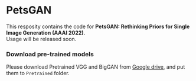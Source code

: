 # PetsGAN

This resposity contains the code for **PetsGAN: Rethinking Priors for Single Image Generation (AAAI 2022)**. \
Usage will be released soon.

### Download pre-trained models
Please download Pretrained VGG and BigGAN from [Google drive](https://drive.google.com/drive/folders/1PCjfGss6Ewc9AeZN3gey3ZSHPPHlgTGM?usp=sharing), and put them to `Pretrained` folder.
